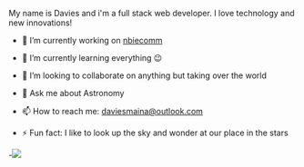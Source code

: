 My name is Davies and i'm a full stack web developer. I love technology and new innovations!



- 🔭 I’m currently working on [nbiecomm](https://github.com/davies-maina/nbiEcomm)
- 🌱 I’m currently learning everything 😉
- 👯 I’m looking to collaborate on anything but taking over the world

- 💬 Ask me about Astronomy
- 📫 How to reach me: daviesmaina@outlook.com

- ⚡ Fun fact: I like to look up the sky and wonder at our place in the stars

-<img src="https://github-readme-stats.vercel.app/api?username=davies-maina&&show_icons=true&title_color=ffffff&icon_color=bb2acf&text_color=daf7dc&bg_color=151515">
